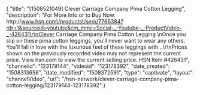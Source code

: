 {
    "title": "[1508521049] Clever Carriage Company Pima Cotton Legging",
    "description": "For More Info or to Buy Now: http:\/\/www.hsn.com\/products\/seo\/7766384?rdr=1&sourceid=youtube&cm_mmc=Social-_-Youtube-_-ProductVideo-_-426431\r\nClever Carriage Company Pima Cotton Legging  \nOnce you slip on these pima cotton leggings, you'll never want to wear any others. You'll fall in love with the luxurious feel of these leggings with...\r\nPrices shown on the previously recorded video may not represent the current price.  View hsn.com to view the current selling price. HSN Item #426431",
    "channelid": "123179144",
    "videoid": "123178392",
    "date_created": "1508313656",
    "date_modified": "1508372591",
    "type": "captivate",
    "layout": "channelVideo",
    "url": "\/hsn-network\/clever-carriage-company-pima-cotton-legging\/123179144-123178392"
}